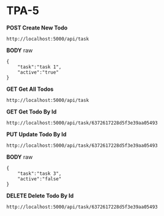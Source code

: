 # TPA-5

**POST Create New Todo**
```
http://localhost:5000/api/task
```

**BODY** raw
```
{
    "task":"task 1",
    "active":"true"
}
```

**GET Get All Todos**
```
http://localhost:5000/api/task
```


**GET Get Todo By Id**
```
http://localhost:5000/api/task/6372617228d5f3e39aa05493
```


**PUT Update Todo By Id**
```
http://localhost:5000/api/task/6372617228d5f3e39aa05493
```
**BODY** raw
```
{
    "task":"task 3",
    "active":"false"
}
```

**DELETE Delete Todo By Id**
```
http://localhost:5000/api/task/6372617228d5f3e39aa05493
```

